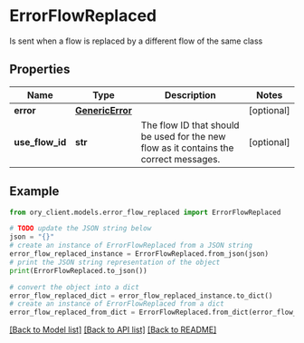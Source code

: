 # ErrorFlowReplaced

Is sent when a flow is replaced by a different flow of the same class

## Properties

Name | Type | Description | Notes
------------ | ------------- | ------------- | -------------
**error** | [**GenericError**](GenericError.md) |  | [optional] 
**use_flow_id** | **str** | The flow ID that should be used for the new flow as it contains the correct messages. | [optional] 

## Example

```python
from ory_client.models.error_flow_replaced import ErrorFlowReplaced

# TODO update the JSON string below
json = "{}"
# create an instance of ErrorFlowReplaced from a JSON string
error_flow_replaced_instance = ErrorFlowReplaced.from_json(json)
# print the JSON string representation of the object
print(ErrorFlowReplaced.to_json())

# convert the object into a dict
error_flow_replaced_dict = error_flow_replaced_instance.to_dict()
# create an instance of ErrorFlowReplaced from a dict
error_flow_replaced_from_dict = ErrorFlowReplaced.from_dict(error_flow_replaced_dict)
```
[[Back to Model list]](../README.md#documentation-for-models) [[Back to API list]](../README.md#documentation-for-api-endpoints) [[Back to README]](../README.md)


